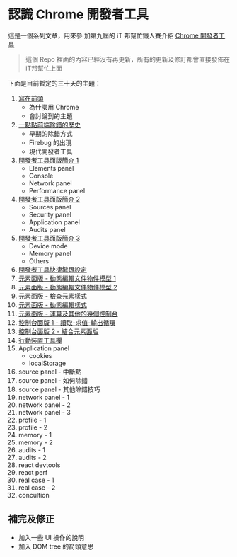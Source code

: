 # 認識 Chrome 開發者工具

這是一個系列文章，用來參
加第九屆的 iT 邦幫忙鐵人賽介紹 [Chrome 開發者工具](https://ithelp.ithome.com.tw/users/20103325/ironman/1299)

> 這個 Repo 裡面的內容已經沒有再更新，所有的更新及修訂都會直接發佈在 iT邦幫忙上面

下面是目前暫定的三十天的主題：

1. [寫在前頭](day-1.md)
   * 為什麼用 Chrome
   * 會討論到的主題
2. [一點點前端除錯的歷史](day-2.md)
   * 早期的除錯方式
   * Firebug 的出現
   * 現代開發者工具
3. [開發者工具面版簡介 1](day-3.md)
   * Elements panel
   * Console
   * Network panel
   * Performance panel
4. [開發者工具面版簡介 2](day-4.md)
   * Sources panel
   * Security panel
   * Application panel
   * Audits panel
5. [開發者工具面版簡介 3](day-5.md)
   * Device mode
   * Memory panel
   * Others
6. [開發者工具快捷鍵跟設定](day-6.md)
7. [元素面版 - 動態編輯文件物件模型 1](day-7.md)
8. [元素面版 - 動態編輯文件物件模型 2](day-8.md)
9. [元素面版 - 檢查元素樣式](day-9.md)
10. [元素面版 - 動態編輯樣式](day-10.md)
11. [元素面版 - 運算及其他的幾個控制台](day-11.md)
12. [控制台面版 1 - 讀取-求值-輸出循環](day-12.md)
13. [控制台面版 2 - 結合元素面版](day-13.md)
14. [行動裝置工具欄](day-14.md)
14. Application panel
    * cookies
    * localStorage
15. source panel - 中斷點
16. source panel - 如何除錯
17. source panel - 其他除錯技巧
18. network panel - 1
19. network panel - 2
20. network panel - 3
21. profile - 1
22. profile - 2
23. memory - 1
24. memory - 2
25. audits - 1
26. audits - 2
27. react devtools
28. react perf
29. real case - 1
30. real case - 2
31. concultion

## 補完及修正
- 加入一些 UI 操作的說明
- 加入 DOM tree 的箭頭意思
